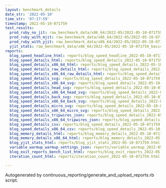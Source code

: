 ```yaml
---
layout: benchmark_details
date_str: '2022-05-10'
time_str: '07:17:59'
timestamp: 2022-05-10-071759
test_results:
  prod_ruby_no_jit: raw_benchmark_data/x86_64/2022-05/2022-05-10-071759_basic_benchmark_prod_ruby_no_jit.json
  prod_ruby_with_mjit: raw_benchmark_data/x86_64/2022-05/2022-05-10-071759_basic_benchmark_prod_ruby_with_mjit.json
  prod_ruby_with_yjit: raw_benchmark_data/x86_64/2022-05/2022-05-10-071759_basic_benchmark_prod_ruby_with_yjit.json
  yjit_stats: raw_benchmark_data/x86_64/2022-05/2022-05-10-071759_basic_benchmark_yjit_stats.json
reports:
  blog_speed_headline_html: reports/blog_speed_headline_2022-05-10-071759.html
  blog_speed_details_html: reports/blog_speed_details_2022-05-10-071759.html
  blog_speed_details_x86_64_html: reports/blog_speed_details_2022-05-10-071759.x86_64.html
  blog_speed_details_raw_details_html: reports/blog_speed_details_2022-05-10-071759.raw_details.html
  blog_speed_details_x86_64_raw_details_html: reports/blog_speed_details_2022-05-10-071759.x86_64.raw_details.html
  blog_speed_details_svg: reports/blog_speed_details_2022-05-10-071759.svg
  blog_speed_details_x86_64_svg: reports/blog_speed_details_2022-05-10-071759.x86_64.svg
  blog_speed_details_head_svg: reports/blog_speed_details_2022-05-10-071759.head.svg
  blog_speed_details_x86_64_head_svg: reports/blog_speed_details_2022-05-10-071759.x86_64.head.svg
  blog_speed_details_back_svg: reports/blog_speed_details_2022-05-10-071759.back.svg
  blog_speed_details_x86_64_back_svg: reports/blog_speed_details_2022-05-10-071759.x86_64.back.svg
  blog_speed_details_micro_svg: reports/blog_speed_details_2022-05-10-071759.micro.svg
  blog_speed_details_x86_64_micro_svg: reports/blog_speed_details_2022-05-10-071759.x86_64.micro.svg
  blog_speed_details_tripwires_json: reports/blog_speed_details_2022-05-10-071759.tripwires.json
  blog_speed_details_x86_64_tripwires_json: reports/blog_speed_details_2022-05-10-071759.x86_64.tripwires.json
  blog_speed_details_csv: reports/blog_speed_details_2022-05-10-071759.csv
  blog_speed_details_x86_64_csv: reports/blog_speed_details_2022-05-10-071759.x86_64.csv
  blog_memory_details_html: reports/blog_memory_details_2022-05-10-071759.html
  blog_memory_details_x86_64_html: reports/blog_memory_details_2022-05-10-071759.x86_64.html
  blog_yjit_stats_html: reports/blog_yjit_stats_2022-05-10-071759.html
  variable_warmup_warmup_settings_json: reports/variable_warmup_2022-05-10-071759.warmup_settings.json
  blog_exit_reports_bench_list_html: reports/blog_exit_reports_2022-05-10-071759.bench_list.html
  iteration_count_html: reports/iteration_count_2022-05-10-071759.html

---
```

Autogenerated by continuous_reporting/generate_and_upload_reports.rb script.
